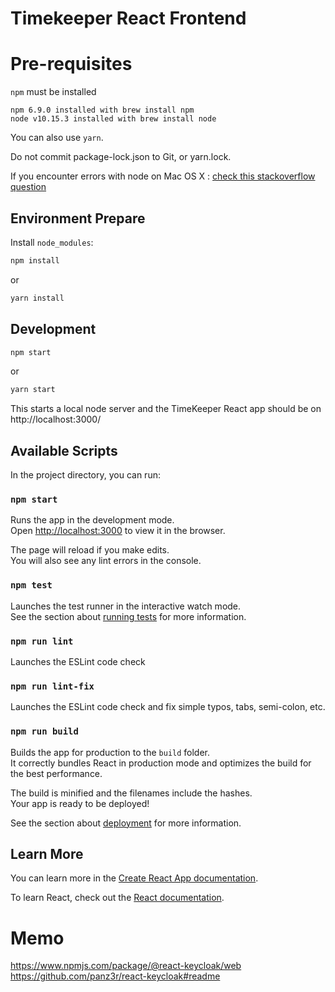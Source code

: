 # Timekeeper React Frontend

# Pre-requisites 

`npm` must be installed

    npm 6.9.0 installed with brew install npm
    node v10.15.3 installed with brew install node

You can also use `yarn`. 

Do not commit package-lock.json to Git, or yarn.lock.

If you encounter errors with node on Mac OS X : [check this stackoverflow question](https://stackoverflow.com/questions/44363066/error-cannot-find-module-lib-utils-unsupported-js-while-using-ionic)

## Environment Prepare

Install `node_modules`:

```bash
npm install
```

or

```bash
yarn install
```

## Development 

```bash
npm start
```
or

```bash
yarn start
```

This starts a local node server and the TimeKeeper React app should be on http://localhost:3000/
    
## Available Scripts

In the project directory, you can run:

### `npm start`

Runs the app in the development mode.<br />
Open [http://localhost:3000](http://localhost:3000) to view it in the browser.

The page will reload if you make edits.<br />
You will also see any lint errors in the console.

### `npm test`

Launches the test runner in the interactive watch mode.<br />
See the section about [running tests](https://facebook.github.io/create-react-app/docs/running-tests) for more information.

### `npm run lint`

Launches the ESLint code check

### `npm run lint-fix`

Launches the ESLint code check and fix simple typos, tabs, semi-colon, etc.


### `npm run build`

Builds the app for production to the `build` folder.<br />
It correctly bundles React in production mode and optimizes the build for the best performance.

The build is minified and the filenames include the hashes.<br />
Your app is ready to be deployed!

See the section about [deployment](https://facebook.github.io/create-react-app/docs/deployment) for more information.

## Learn More

You can learn more in the [Create React App documentation](https://facebook.github.io/create-react-app/docs/getting-started).

To learn React, check out the [React documentation](https://reactjs.org/).

# Memo

https://www.npmjs.com/package/@react-keycloak/web
https://github.com/panz3r/react-keycloak#readme
